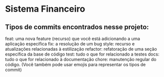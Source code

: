 # Sistema Financeiro

## Tipos de commits encontrados nesse projeto:
feat: uma nova feature (recurso) que você está adicionando a uma aplicação específica
fix: a resolução de um bug
style: recurso e atualizações relacionadas à estilização
refactor: refatoração de uma seção específica da base de código
test: tudo o que for relacionado a testes
docs: tudo o que for relacionado à documentação
chore: manutenção regular do código. (Você também pode usar emojis para representar os tipos de commit)
